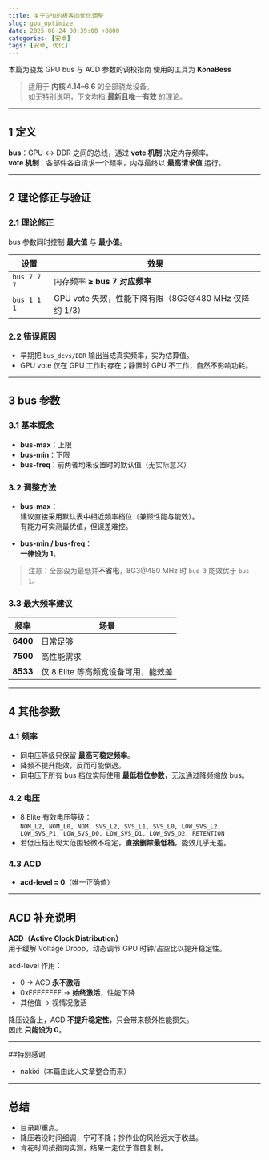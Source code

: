 ```yaml
---
title: 关于GPU的极客向优化调整
slug: gpu_optimize
date: 2025-08-24 00:39:00 +0800
categories: [安卓]
tags: [安卓, 优化]
---
```


本篇为骁龙 GPU bus 与 ACD 参数的调校指南
使用的工具为 **KonaBess** 
> 适用于 **内核 4.14–6.6** 的全部骁龙设备。  
> 如无特别说明，下文均指 **最新且唯一有效** 的理论。

---

## 1 定义

**bus**：GPU ↔ DDR 之间的总线，通过 **vote 机制** 决定内存频率。  
**vote 机制**：各部件各自请求一个频率，内存最终以 **最高请求值** 运行。

---

## 2 理论修正与验证

### 2.1 理论修正
bus 参数同时控制 **最大值** 与 **最小值**。

| 设置 | 效果 |
|---|---|
| `bus 7 7 7` | 内存频率 **≥ bus 7 对应频率** |
| `bus 1 1 1` | GPU vote 失效，性能下降有限（8G3@480 MHz 仅降约 1/3） |

### 2.2 错误原因
- 早期把 `bus_dcvs/DDR` 输出当成真实频率，实为估算值。  
- GPU vote 仅在 GPU 工作时存在；静置时 GPU 不工作，自然不影响功耗。

---

## 3 bus 参数

### 3.1 基本概念
- **bus-max**：上限  
- **bus-min**：下限  
- **bus-freq**：前两者均未设置时的默认值（无实际意义）

### 3.2 调整方法
- **bus-max**：  
  建议直接采用默认表中相近频率档位（兼顾性能与能效）。  
  有能力可实测最优值，但误差难控。

- **bus-min / bus-freq**：  
  **一律设为 1**。

> 注意：全部设为最低并**不省电**，8G3@480 MHz 时 `bus 3` 能效优于 `bus 1`。

### 3.3 最大频率建议
| 频率 | 场景 |
|---|---|
| **6400** | 日常足够 |
| **7500** | 高性能需求 |
| **8533** | 仅 8 Elite 等高频宽设备可用，能效差 |

---

## 4 其他参数

### 4.1 频率
- 同电压等级只保留 **最高可稳定频率**。  
- 降频不提升能效，反而可能倒退。  
- 同电压下所有 bus 档位实际使用 **最低档位参数**，无法通过降频缩放 bus。

### 4.2 电压
- 8 Elite 有效电压等级：  
  `NOM_L2, NOM_L0, NOM, SVS_L2, SVS_L1, SVS_L0, LOW_SVS_L2, LOW_SVS_P1, LOW_SVS_D0, LOW_SVS_D1, LOW_SVS_D2, RETENTION`  
- 若低压档出现大范围轻微不稳定，**直接删除最低档**，能效几乎无差。

### 4.3 ACD
- **acd-level = 0**（唯一正确值）

---

## ACD 补充说明

**ACD（Active Clock Distribution）**  
用于缓解 Voltage Droop，动态调节 GPU 时钟/占空比以提升稳定性。

acd-level 作用：  
- 0 → ACD **永不激活**  
- 0xFFFFFFFF → **始终激活**，性能下降  
- 其他值 → 视情况激活

降压设备上，ACD **不提升稳定性**，只会带来额外性能损失。  
因此 **只能设为 0**。

---

##特别感谢

- nakixi（本篇由此人文章整合而来）

---

## 总结

- 目录即重点。
- 降压若没时间细调，宁可不降；抄作业的风险远大于收益。
- 肯花时间按指南实测，结果一定优于盲目复制。
